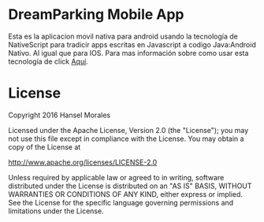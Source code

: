 # DreamParking Mobile App
Esta es la aplicacion movil nativa para android usando la tecnología de NativeScript para
tradicir apps escritas en Javascript a codigo Java:Android Nativo. Al igual que para IOS. Para mas información sobre como usar esta tecnología de click [Aquí](https://www.nativescript.org/).


# License
Copyright 2016 Hansel Morales

Licensed under the Apache License, Version 2.0 (the "License"); you may not use this file except in compliance with the License. You may obtain a copy of the License at

http://www.apache.org/licenses/LICENSE-2.0

Unless required by applicable law or agreed to in writing, software distributed under the License is distributed on an "AS IS" BASIS, WITHOUT WARRANTIES OR CONDITIONS OF ANY KIND, either express or implied. See the License for the specific language governing permissions and limitations under the License.